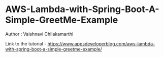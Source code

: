 # AWS-Lambda-with-Spring-Boot-A-Simple-GreetMe-Example

Author : Vaishnavi Chilakamarthi 

Link to the tutorial - https://www.appsdeveloperblog.com/aws-lambda-with-spring-boot-a-simple-greetme-example/